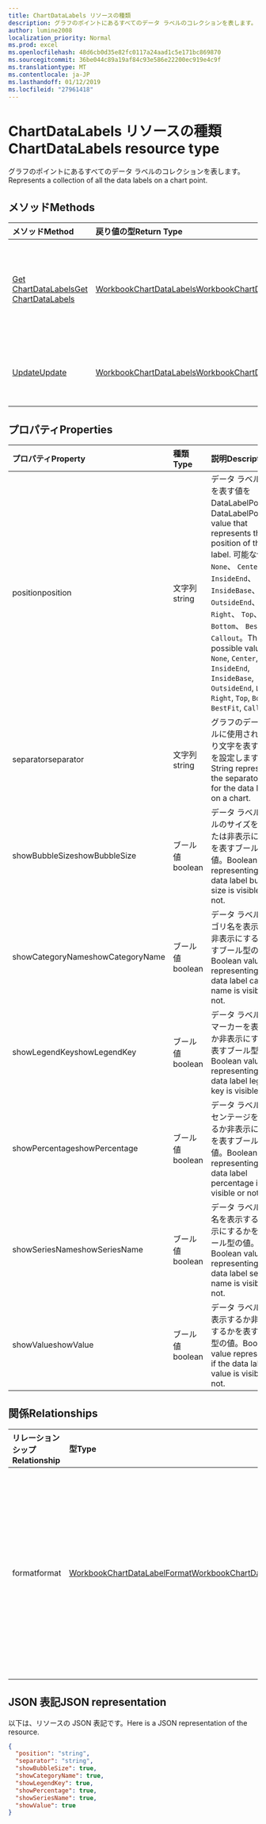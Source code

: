 ```yaml
---
title: ChartDataLabels リソースの種類
description: グラフのポイントにあるすべてのデータ ラベルのコレクションを表します。
author: lumine2008
localization_priority: Normal
ms.prod: excel
ms.openlocfilehash: 48d6cb0d35e82fc0117a24aad1c5e171bc869870
ms.sourcegitcommit: 36be044c89a19af84c93e586e22200ec919e4c9f
ms.translationtype: MT
ms.contentlocale: ja-JP
ms.lasthandoff: 01/12/2019
ms.locfileid: "27961418"
---
```

# <a name="chartdatalabels-resource-type"></a><span data-ttu-id="7fa0e-103">ChartDataLabels リソースの種類</span><span class="sxs-lookup"><span data-stu-id="7fa0e-103">ChartDataLabels resource type</span></span>

<span data-ttu-id="7fa0e-104">グラフのポイントにあるすべてのデータ ラベルのコレクションを表します。</span><span class="sxs-lookup"><span data-stu-id="7fa0e-104">Represents a collection of all the data labels on a chart point.</span></span>


## <a name="methods"></a><span data-ttu-id="7fa0e-105">メソッド</span><span class="sxs-lookup"><span data-stu-id="7fa0e-105">Methods</span></span>

| <span data-ttu-id="7fa0e-106">メソッド</span><span class="sxs-lookup"><span data-stu-id="7fa0e-106">Method</span></span>           | <span data-ttu-id="7fa0e-107">戻り値の型</span><span class="sxs-lookup"><span data-stu-id="7fa0e-107">Return Type</span></span>    |<span data-ttu-id="7fa0e-108">説明</span><span class="sxs-lookup"><span data-stu-id="7fa0e-108">Description</span></span>|
|:---------------|:--------|:----------|
|[<span data-ttu-id="7fa0e-109">Get ChartDataLabels</span><span class="sxs-lookup"><span data-stu-id="7fa0e-109">Get ChartDataLabels</span></span>](../api/chartdatalabels-get.md) | [<span data-ttu-id="7fa0e-110">WorkbookChartDataLabels</span><span class="sxs-lookup"><span data-stu-id="7fa0e-110">WorkbookChartDataLabels</span></span>](chartdatalabels.md) |<span data-ttu-id="7fa0e-111">chartDataLabels オブジェクトのプロパティと関係を読み取ります。</span><span class="sxs-lookup"><span data-stu-id="7fa0e-111">Read properties and relationships of chartDataLabels object.</span></span>|
|[<span data-ttu-id="7fa0e-112">Update</span><span class="sxs-lookup"><span data-stu-id="7fa0e-112">Update</span></span>](../api/chartdatalabels-update.md) | [<span data-ttu-id="7fa0e-113">WorkbookChartDataLabels</span><span class="sxs-lookup"><span data-stu-id="7fa0e-113">WorkbookChartDataLabels</span></span>](chartdatalabels.md) |<span data-ttu-id="7fa0e-114">ChartDataLabels オブジェクトを更新します。</span><span class="sxs-lookup"><span data-stu-id="7fa0e-114">Update ChartDataLabels object.</span></span> |

## <a name="properties"></a><span data-ttu-id="7fa0e-115">プロパティ</span><span class="sxs-lookup"><span data-stu-id="7fa0e-115">Properties</span></span>
| <span data-ttu-id="7fa0e-116">プロパティ</span><span class="sxs-lookup"><span data-stu-id="7fa0e-116">Property</span></span>     | <span data-ttu-id="7fa0e-117">種類</span><span class="sxs-lookup"><span data-stu-id="7fa0e-117">Type</span></span>   |<span data-ttu-id="7fa0e-118">説明</span><span class="sxs-lookup"><span data-stu-id="7fa0e-118">Description</span></span>|
|:---------------|:--------|:----------|
|<span data-ttu-id="7fa0e-119">position</span><span class="sxs-lookup"><span data-stu-id="7fa0e-119">position</span></span>|<span data-ttu-id="7fa0e-120">文字列</span><span class="sxs-lookup"><span data-stu-id="7fa0e-120">string</span></span>|<span data-ttu-id="7fa0e-121">データ ラベルの位置を表す値を DataLabelPosition。</span><span class="sxs-lookup"><span data-stu-id="7fa0e-121">DataLabelPosition value that represents the position of the data label.</span></span> <span data-ttu-id="7fa0e-122">可能な値: `None`、 `Center`、 `InsideEnd`、 `InsideBase`、 `OutsideEnd`、 `Left`、 `Right`、 `Top`、 `Bottom`、 `BestFit`、 `Callout`。</span><span class="sxs-lookup"><span data-stu-id="7fa0e-122">The possible values are: `None`, `Center`, `InsideEnd`, `InsideBase`, `OutsideEnd`, `Left`, `Right`, `Top`, `Bottom`, `BestFit`, `Callout`.</span></span>|
|<span data-ttu-id="7fa0e-123">separator</span><span class="sxs-lookup"><span data-stu-id="7fa0e-123">separator</span></span>|<span data-ttu-id="7fa0e-124">文字列</span><span class="sxs-lookup"><span data-stu-id="7fa0e-124">string</span></span>|<span data-ttu-id="7fa0e-125">グラフのデータ ラベルに使用される区切り文字を表す文字列を設定します。</span><span class="sxs-lookup"><span data-stu-id="7fa0e-125">String representing the separator used for the data labels on a chart.</span></span>|
|<span data-ttu-id="7fa0e-126">showBubbleSize</span><span class="sxs-lookup"><span data-stu-id="7fa0e-126">showBubbleSize</span></span>|<span data-ttu-id="7fa0e-127">ブール値</span><span class="sxs-lookup"><span data-stu-id="7fa0e-127">boolean</span></span>|<span data-ttu-id="7fa0e-128">データ ラベルのバブルのサイズを表示または非表示にするかを表すブール型の値。</span><span class="sxs-lookup"><span data-stu-id="7fa0e-128">Boolean value representing if the data label bubble size is visible or not.</span></span>|
|<span data-ttu-id="7fa0e-129">showCategoryName</span><span class="sxs-lookup"><span data-stu-id="7fa0e-129">showCategoryName</span></span>|<span data-ttu-id="7fa0e-130">ブール値</span><span class="sxs-lookup"><span data-stu-id="7fa0e-130">boolean</span></span>|<span data-ttu-id="7fa0e-131">データ ラベルのカテゴリ名を表示するか非表示にするかを表すブール型の値。</span><span class="sxs-lookup"><span data-stu-id="7fa0e-131">Boolean value representing if the data label category name is visible or not.</span></span>|
|<span data-ttu-id="7fa0e-132">showLegendKey</span><span class="sxs-lookup"><span data-stu-id="7fa0e-132">showLegendKey</span></span>|<span data-ttu-id="7fa0e-133">ブール値</span><span class="sxs-lookup"><span data-stu-id="7fa0e-133">boolean</span></span>|<span data-ttu-id="7fa0e-134">データ ラベルの凡例マーカーを表示するか非表示にするかを表すブール型の値。</span><span class="sxs-lookup"><span data-stu-id="7fa0e-134">Boolean value representing if the data label legend key is visible or not.</span></span>|
|<span data-ttu-id="7fa0e-135">showPercentage</span><span class="sxs-lookup"><span data-stu-id="7fa0e-135">showPercentage</span></span>|<span data-ttu-id="7fa0e-136">ブール値</span><span class="sxs-lookup"><span data-stu-id="7fa0e-136">boolean</span></span>|<span data-ttu-id="7fa0e-137">データ ラベルのパーセンテージを表示するか非表示にするかを表すブール型の値。</span><span class="sxs-lookup"><span data-stu-id="7fa0e-137">Boolean value representing if the data label percentage is visible or not.</span></span>|
|<span data-ttu-id="7fa0e-138">showSeriesName</span><span class="sxs-lookup"><span data-stu-id="7fa0e-138">showSeriesName</span></span>|<span data-ttu-id="7fa0e-139">ブール値</span><span class="sxs-lookup"><span data-stu-id="7fa0e-139">boolean</span></span>|<span data-ttu-id="7fa0e-140">データ ラベルの系列名を表示するか非表示にするかを表すブール型の値。</span><span class="sxs-lookup"><span data-stu-id="7fa0e-140">Boolean value representing if the data label series name is visible or not.</span></span>|
|<span data-ttu-id="7fa0e-141">showValue</span><span class="sxs-lookup"><span data-stu-id="7fa0e-141">showValue</span></span>|<span data-ttu-id="7fa0e-142">ブール値</span><span class="sxs-lookup"><span data-stu-id="7fa0e-142">boolean</span></span>|<span data-ttu-id="7fa0e-143">データ ラベルの値を表示するか非表示にするかを表すブール型の値。</span><span class="sxs-lookup"><span data-stu-id="7fa0e-143">Boolean value representing if the data label value is visible or not.</span></span>|

## <a name="relationships"></a><span data-ttu-id="7fa0e-144">関係</span><span class="sxs-lookup"><span data-stu-id="7fa0e-144">Relationships</span></span>
| <span data-ttu-id="7fa0e-145">リレーションシップ</span><span class="sxs-lookup"><span data-stu-id="7fa0e-145">Relationship</span></span> | <span data-ttu-id="7fa0e-146">型</span><span class="sxs-lookup"><span data-stu-id="7fa0e-146">Type</span></span>   |<span data-ttu-id="7fa0e-147">説明</span><span class="sxs-lookup"><span data-stu-id="7fa0e-147">Description</span></span>|
|:---------------|:--------|:----------|
|<span data-ttu-id="7fa0e-148">format</span><span class="sxs-lookup"><span data-stu-id="7fa0e-148">format</span></span>|[<span data-ttu-id="7fa0e-149">WorkbookChartDataLabelFormat</span><span class="sxs-lookup"><span data-stu-id="7fa0e-149">WorkbookChartDataLabelFormat</span></span>](chartdatalabelformat.md)|<span data-ttu-id="7fa0e-p102">グラフのデータ ラベルの書式 (塗りつぶしとフォントの書式設定を含む) を表します。値の取得のみ可能です。</span><span class="sxs-lookup"><span data-stu-id="7fa0e-p102">Represents the format of chart data labels, which includes fill and font formatting. Read-only.</span></span>|

## <a name="json-representation"></a><span data-ttu-id="7fa0e-152">JSON 表記</span><span class="sxs-lookup"><span data-stu-id="7fa0e-152">JSON representation</span></span>

<span data-ttu-id="7fa0e-153">以下は、リソースの JSON 表記です。</span><span class="sxs-lookup"><span data-stu-id="7fa0e-153">Here is a JSON representation of the resource.</span></span>

<!--{
  "blockType": "resource",
  "baseType": "microsoft.graph.entity",
  "optionalProperties": [],
  "@odata.type": "microsoft.graph.workbookChartDataLabels"
}-->

```json
{
  "position": "string",
  "separator": "string",
  "showBubbleSize": true,
  "showCategoryName": true,
  "showLegendKey": true,
  "showPercentage": true,
  "showSeriesName": true,
  "showValue": true
}

```

<!-- uuid: 8fcb5dbc-d5aa-4681-8e31-b001d5168d79
2015-10-25 14:57:30 UTC -->
<!-- {
  "type": "#page.annotation",
  "description": "ChartDataLabels resource",
  "keywords": "",
  "section": "documentation",
  "tocPath": ""
}-->
